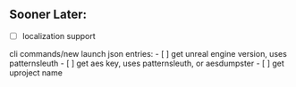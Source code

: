 ## Sooner Later:
- [ ] localization support

cli commands/new launch json entries:
        - [ ] get unreal engine version, uses patternsleuth
        - [ ] get aes key, uses patternsleuth, or aesdumpster
        - [ ] get uproject name

